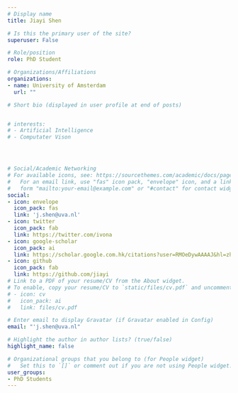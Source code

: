 ```yaml
---
# Display name
title: Jiayi Shen

# Is this the primary user of the site?
superuser: False

# Role/position
role: PhD Student

# Organizations/Affiliations
organizations:
- name: University of Amsterdam
  url: ""

# Short bio (displayed in user profile at end of posts)


# interests:
# - Artificial Intelligence
# - Computater Vison




# Social/Academic Networking
# For available icons, see: https://sourcethemes.com/academic/docs/page-builder/#icons
#   For an email link, use "fas" icon pack, "envelope" icon, and a link in the
#   form "mailto:your-email@example.com" or "#contact" for contact widget.
social:
- icon: envelope
  icon_pack: fas
  link: 'j.shen@uva.nl'
- icon: twitter
  icon_pack: fab
  link: https://twitter.com/ivona
- icon: google-scholar
  icon_pack: ai
  link: https://scholar.google.com.hk/citations?user=RMOeDywAAAAJ&hl=zh-CN
- icon: github
  icon_pack: fab
  link: https://github.com/jiayi
# Link to a PDF of your resume/CV from the About widget.
# To enable, copy your resume/CV to `static/files/cv.pdf` and uncomment the lines below.
# - icon: cv
#   icon_pack: ai
#   link: files/cv.pdf

# Enter email to display Gravatar (if Gravatar enabled in Config)
email: "'j.shen@uva.nl"

# Highlight the author in author lists? (true/false)
highlight_name: false

# Organizational groups that you belong to (for People widget)
#   Set this to `[]` or comment out if you are not using People widget.
user_groups:
- PhD Students
---
```



